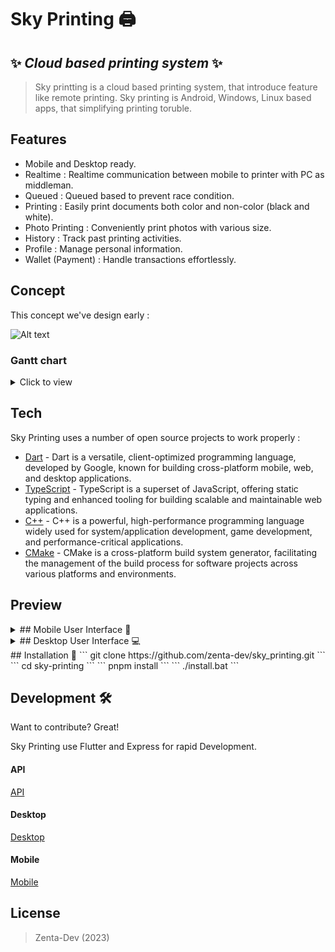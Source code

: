 # Sky Printing 🖨️
## ✨ _Cloud based printing system_ ✨

> Sky printting is a cloud based printing system, that introduce feature like remote printing. Sky printing is Android, Windows, Linux based apps, that simplifying printing toruble.   


## Features
- Mobile and Desktop ready.
- Realtime : Realtime communication between mobile to printer with PC as middleman.
- Queued : Queued based to prevent race condition.
- Printing : Easily print documents both color and non-color (black and white). 
- Photo Printing : Conveniently print photos with various size.
- History : Track past printing activities.
- Profile : Manage personal information.
- Wallet (Payment) : Handle transactions effortlessly.

## Concept
This concept we've design early :

![Alt text](https://raw.githubusercontent.com/Zenta-Code/sky_printing/dc5499dfc3426b2e39b4501d9a05bda69157d479/images/base-concepts.svg "Base Concepts")

### Gantt chart

<details>
    <summary>Click to view</summary>

```mermaid
gantt
    title Sky Printing

    section Environment Setup
        Initialize Turborepo     :a1, 2023-01-01, 30d
        Setup API Workspace     :after a1  , 20d
        Setup Mobile Workspace  :after a1  , 20d
        Setup Desktop Workspace :after a1  , 20d
        Setup Shared Package    :after a1  , 20d

    section API
        Create Schema            :a2, 2023-02-01, 40d
            User                 :after a2, 10d
            Store                :after a2, 10d
            Printer              :after a2, 10d
            Bundle               :after a2, 10d
            Document             :after a2, 10d
            Order                :after a2, 10d
        Create Rest API Controller :after a2  , 20d
            User                 :after a2, 5d
            Store                :after a2, 5d
            Printer              :after a2, 5d
            Bundle               :after a2, 5d
            Document             :after a2, 5d
            Order                :after a2, 5d
        Create Seeder             :after a2  , 5d
        Create Types Validation   :after a2  , 10d
            User                 :after a2, 2d
            Store                :after a2, 2d
            Printer              :after a2, 2d
            Bundle               :after a2, 2d
            Document             :after a2, 2d
            Order                :after a2, 2d
        Optimize Auth with Middleware :after a2, 5d
        Create Sanitizer for Crucial Data :after a2, 5d
        Create Routing for Rest API :after a2, 5d
        Create WebSocket         :after a2, 5d
        Add Payment Gateway      :after a2, 5d

    section Create Core Package
        Create Entities          :a3, 2023-03-15, 40d
            User                 :after a3, 7d
            Store                :after a3, 7d
            Printer              :after a3, 7d
            Bundle               :after a3, 7d
            Document             :after a3, 7d
            Order                :after a3, 7d
        Create Models            :after a3  , 20d
            User                 :after a3, 5d
            Store                :after a3, 5d
            Printer              :after a3, 5d
            Bundle               :after a3, 5d
            Document             :after a3, 5d
            Order                :after a3, 5d
        Create Core Package       :after a3  , 30d
            Create Response Handler :after a3, 5d
            Create Common Utilities & Context Extension :after a3, 5d
            Create Network Adapter :after a3, 5d
            Create WebSocket Adapter :after a3, 5d
            Create Payment Gateway Adapter :after a3, 5d
            Create GPS Adapter   :after a3, 5d
            Create Localization  :after a3, 5d
        Create Abstraction Contract Repository :after a3, 15d
            Auth                 :after a3, 5d
            Store                :after a3, 5d
            Product              :after a3, 5d
            Location             :after a3, 5d
        Create Implementation of Contract Repository :after a3, 15d
            Auth                 :after a3, 5d
            Store                :after a3, 5d
            Product              :after a3, 5d
            Location             :after a3, 5d
        Create Data Source        :after a3  , 25d
            Remote               :after a3, 5d
            Auth                 :after a3, 5d
            Store                :after a3, 5d
            Local                :after a3, 5d
            GPS Location         :after a3, 5d
        Create Use Case           :after a3  , 40d
            Login                :after a3, 3d
            Register             :after a3, 3d
            Fetch User Data      :after a3, 3d
            Fetch Store          :after a3, 3d
            Fetch Store Products :after a3, 3d
            Post Order           :after a3, 3d
            Update Location      :after a3, 3d
            Connect Socket        :after a3, 3d
            Join Room (Store)    :after a3, 3d
            Send Socket Message  :after a3, 3d
            Retrieve Broadcast Message :after a3, 3d
        Local                    :after a3  , 5d
            Fetch GPS Location   :after a3, 5d

```

</details>

## Tech

Sky Printing uses a number of open source projects to work properly :

- [Dart](https://dart.dev/get-dart/) - Dart is a versatile, client-optimized programming language, developed by Google, known for building cross-platform mobile, web, and desktop applications.
- [TypeScript](https://www.npmjs.com/package/typescript) - TypeScript is a superset of JavaScript, offering static typing and enhanced tooling for building scalable and maintainable web applications.
- [C++](https://code.visualstudio.com/docs/languages/cpp) - C++ is a powerful, high-performance programming language widely used for system/application development, game development, and performance-critical applications.
- [CMake](https://cmake.org/cmake/help/latest/guide/tutorial/Installing%20and%20Testing.html) - CMake is a cross-platform build system generator, facilitating the management of the build process for software projects across various platforms and environments.

## Preview

<details>
    <summary>## Mobile User Interface 📱</summary>
- Landing Screen
![Alt text](https://github.com/zenta-dev/sky_printing/blob/main/images/Mobile/Landing%20Space.png?raw=true "Landing Screen") 
- Login Screen
![Alt text](https://github.com/zenta-dev/sky_printing/blob/main/images/Mobile/Login.png?raw=true "Login Screen")
- Home Screen
![Alt text](https://github.com/zenta-dev/sky_printing/blob/main/images/Mobile/Home.png?raw=true "Home Screen")
- Print Screen
![Alt text](https://github.com/zenta-dev/sky_printing/blob/main/images/Mobile/Upload%20File.png?raw=true "Print screen")
- Preview Screen
![Alt text](https://github.com/zenta-dev/sky_printing/blob/main/images/Mobile/View%20File.png?raw=true "Prview Screen")
</details>

<details>
    <summary>## Desktop User Interface 💻</summary>
- Dashboard Screen
![Alt text](https://github.com/zenta-dev/sky_printing/blob/main/images/Desktop/Home.png?raw=true "Dashboard")
- Print Queue
![Alt text](https://github.com/zenta-dev/sky_printing/blob/main/images/Desktop/Order.png?raw=true "Print Queue")
</details>
## Installation 🚀
```
git clone https://github.com/zenta-dev/sky_printing.git
```
```
cd sky-printing
```
```
pnpm install
```
```
./install.bat
```

## Development 🛠️
Want to contribute? Great!

Sky Printing use Flutter and Express for rapid Development. 

#### API
[API](https://github.com/Zenta-Code/sky_printing/blob/main/apps/desktop/README.md)

#### Desktop
[Desktop](https://github.com/Zenta-Code/sky_printing/blob/main/apps/desktop/README.md)

#### Mobile
[Mobile](https://github.com/Zenta-Code/sky_printing/blob/main/apps/mobile/README.md)

## License

> Zenta-Dev (2023) 
